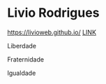 # Livio Rodrigues
 https://livioweb.github.io/
<a href="index.html"> LINK </a>

<p> Liberdade </p>
<p>Fraternidade</p>
<p>Igualdade</p>
